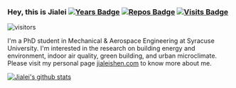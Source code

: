 ### Hey, this is Jialei [![Years Badge](https://badges.pufler.dev/years/jialeishen)](https://badges.pufler.dev) [![Repos Badge](https://badges.pufler.dev/repos/jialeishen)](https://badges.pufler.dev) [![Visits Badge](https://badges.pufler.dev/visits/jialeishen/git-badges)](https://badges.pufler.dev)

![visitors](https://visitor-badge.glitch.me/badge?page_id=jialeishen.visitor-badge&left_color=lightgray&right_color=orange)

I'm a PhD student in Mechanical & Aerospace Engineering at Syracuse University. I'm interested in the research on building energy and environment, indoor air quality, green building, and urban microclimate. Please visit my personal page [jialeishen.com](http://www.jialeishen.com) to know more about me.


[![Jialei's github stats](https://github-readme-stats.vercel.app/api?username=jialeishen&theme=dark)](https://github.com/jialeishen/github-readme-stats)

<!--
**jialeishen/jialeishen** is a ✨ _special_ ✨ repository because its `README.md` (this file) appears on your GitHub profile.

Here are some ideas to get you started:

- 🔭 I’m currently working on ...
- 🌱 I’m currently learning ...
- 👯 I’m looking to collaborate on ...
- 🤔 I’m looking for help with ...
- 💬 Ask me about ...
- 📫 How to reach me: ...
- 😄 Pronouns: ...
- ⚡ Fun fact: ...
-->
